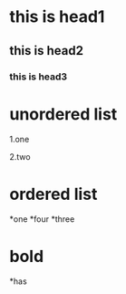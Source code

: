 # this is head1
## this is head2
### this is head3

# unordered list 
1.one

2.two
# ordered list 
*one
*four
*three

# bold 
*has
